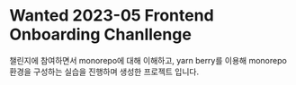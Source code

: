 # Wanted 2023-05 Frontend Onboarding Chanllenge

챌린지에 참여하면서 monorepo에 대해 이해하고, yarn berry를 이용해 monorepo 환경을 구성하는 실습을 진행하며 생성한 프로젝트 입니다.

